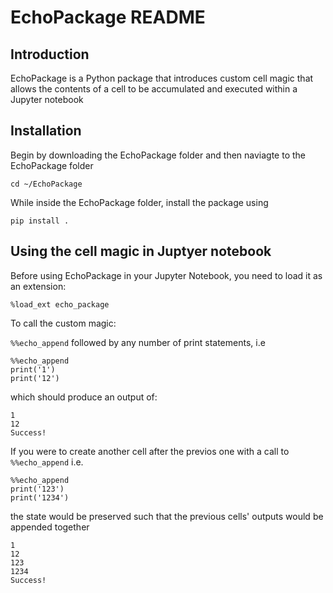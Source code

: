 # EchoPackage README
## Introduction
EchoPackage is a Python package that introduces custom cell magic that allows the contents of a cell to be accumulated and executed within a Jupyter notebook

## Installation
Begin by downloading the EchoPackage folder and then naviagte to the EchoPackage folder

```cd ~/EchoPackage```

While inside the EchoPackage folder, install the package using 

```pip install .```

## Using the cell magic in Juptyer notebook

Before using EchoPackage in your Jupyter Notebook, you need to load it as an extension:

```%load_ext echo_package```

To call the custom magic:

``` %%echo_append ```
followed by any number of print statements, i.e

```
%%echo_append
print('1')
print('12')
```
which should produce an output of:

```
1
12
Success!
```

If you were to create another cell after the previos one with a call to ```%%echo_append``` i.e.
```
%%echo_append
print('123')
print('1234')
```

the state would be preserved such that the previous cells' outputs would be appended together

```
1
12
123
1234
Success!
```



